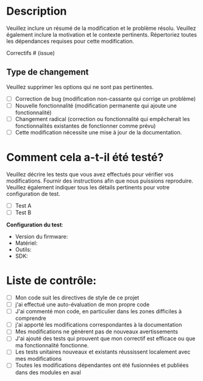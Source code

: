 # Description

Veuillez inclure un résumé de la modification et le problème résolu. Veuillez également inclure la motivation et le contexte pertinents. Répertoriez toutes les dépendances requises pour cette modification.

Correctifs # (issue)

## Type de changement

Veuillez supprimer les options qui ne sont pas pertinentes.

- [ ] Correction de bug (modification non-cassante qui corrige un problème)
- [ ] Nouvelle fonctionnalité (modification permanente qui ajoute une fonctionnalité)
- [ ] Changement radical (correction ou fonctionnalité qui empêcherait les fonctionnalités existantes de fonctionner comme prévu)
- [ ] Cette modification nécessite une mise à jour de la documentation.

# Comment cela a-t-il été testé?

Veuillez décrire les tests que vous avez effectués pour vérifier vos modifications. Fournir des instructions afin que nous puissions reproduire. Veuillez également indiquer tous les détails pertinents pour votre configuration de test.

- [ ] Test A
- [ ] Test B

**Configuration du test**:
* Version du firmware:
* Matériel:
* Outils:
* SDK:

# Liste de contrôle:

- [ ] Mon code suit les directives de style de ce projet
- [ ] j'ai effectué une auto-évaluation de mon propre code
- [ ] J'ai commenté mon code, en particulier dans les zones difficiles à comprendre
- [ ] j'ai apporté les modifications correspondantes à la documentation
- [ ] Mes modifications ne génèrent pas de nouveaux avertissements
- [ ] J'ai ajouté des tests qui prouvent que mon correctif est efficace ou que ma fonctionnalité fonctionne.
- [ ] Les tests unitaires nouveaux et existants réussissent localement avec mes modifications
- [ ] Toutes les modifications dépendantes ont été fusionnées et publiées dans des modules en aval
